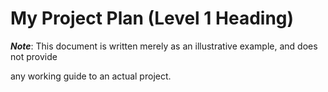 # My Project Plan (Level 1 Heading)
***Note***: This document is written merely as an illustrative example, and does not provide

any working guide to an actual project.
